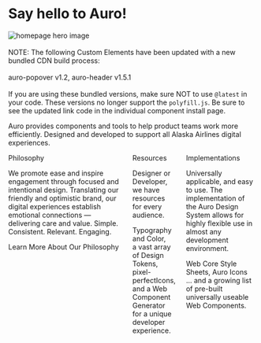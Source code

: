 # Say hello to Auro!

<div class="imageBox">
  <img alt="homepage hero image" src="/images/content/home.jpg" />
</div><br>

<auro-alerts information>
  NOTE: The following Custom Elements have been updated with a new bundled CDN build process:<br><br>
  <auro-hyperlink href="/components/auro/popover/install" relative>auro-popover v1.2</auro-hyperlink>, <auro-hyperlink href="/components/auro/header/install" relative>auro-header v1.5.1</auro-hyperlink>
  <br><br>If you are using these bundled versions, make sure NOT to use <code>@latest</code> in your code.
  These versions no longer support the <code>polyfill.js</code>. Be sure to see the updated link code in the individual component install page.
</auro-alerts><br>

Auro provides components and tools to help product teams work more efficiently. Designed and developed to support all Alaska Airlines digital experiences.

<div class="auro_util_displayFlex columns">
  <div>
    <auro-header display="700">Philosophy</auro-header>
    <p>We promote ease and inspire engagement through focused and intentional design. Translating our friendly and optimistic brand, our digital experiences establish emotional connections — delivering care and value. Simple. Consistent. Relevant. Engaging.</p>
    <auro-hyperlink href="/philosophy" relative>Learn More About Our Philosophy</auro-hyperlink>
  </div>
  <div>
    <auro-header display="700">Resources</auro-header>
    <p>Designer or Developer, we have resources for every audience.</p>
    <p>
      <auro-hyperlink href="/typography/overview" relative>Typography</auro-hyperlink> and <auro-hyperlink href="/color/overview" relative>Color</auro-hyperlink>,<br/>
      a vast array of <auro-hyperlink href="/getting-started/developers/design-tokens" relative>Design Tokens,</auro-hyperlink><br/>
      pixel-perfect<auro-hyperlink href="/icons/overview" relative>Icons,</auro-hyperlink><br/>
      and a <auro-hyperlink href="/getting-started/developers/generator/install" relative>Web Component Generator</auro-hyperlink> for a unique developer experience.<br/>
    </p>
  </div>
  <div>
    <auro-header display="700">Implementations</auro-header>
    <p>Universally applicable, and easy to use. The implementation of the Auro Design System allows for highly flexible use in almost any development environment.</p>
    <auro-hyperlink href="/webcorestylesheets" relative>Web Core Style Sheets, </auro-hyperlink>
    <auro-hyperlink href="/icons/install" relative>Auro Icons</auro-hyperlink><br/>
    ... and a growing list of pre-built <auro-hyperlink href="/component-status" relative>universally useable Web Components.</auro-hyperlink>
  </div>
</div><br>
